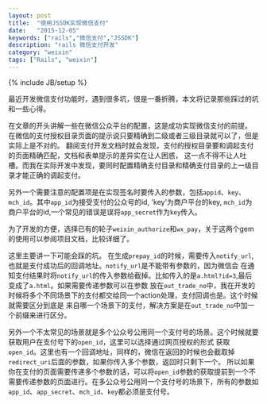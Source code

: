 ```yaml
---
layout: post
title:  "使用JSSDK实现微信支付"
date:   "2015-12-05"
keywords: ["rails","微信支付","JSSDK"]
description: "rails 微信支付开发"
category: "weixin"
tags: ["Rails", "weixin"]
---
```

{% include JB/setup %}

最近开发微信支付功能时，遇到很多坑，很是一番折腾，本文将记录那些踩过的坑和一些心得。

在文章的开头讲解一些在微信公众平台的配置，这是成功实现微信支付的前提。
在微信的支付授权目录页面的提示说只要精确到二级或者三级目录就可以了，但是实际上是不对的。
翻阅支付开发文档时就会发现，支付的授权目录要和调起支付的页面精确匹配，文档和表单提示的差异实在让人困惑，
这一点不得不让人吐槽。而我在实际开发中发现，要同时配置精确支付目录和精确支付目录的上一级目录才能正确的调起支付。

另外一个需要注意的配置项是在实现签名时要传入的参数，包括`appid`、`key`、`mch_id`。其中`app_id`为接受支付的公众号的id,
'key'为商户平台的key, `mch_id`为商户平台的id,一个常见的错误是误将`app_secret`作为`key`传入。

为了开发的方便，选择已有的轮子`weixin_authorize`和`wx_pay`，关于这两个gem的使用可以参阅项目文档，比较详细了。

这里主要讲一下可能会踩的坑。
在生成`prepay_id`的时候，需要传入`notify_url`,也就是支付成功后的回调地址。`notify_url`是不能带有参数的，因为微信会
在通知支付结果时将`notify_url`的传入参数给截掉。比如传入的是`a.html?id=3`,最后变成了`a.html`。如果需要传递参数可以在参数
放在`out_trade_no`中，我在开发的时候将多个不同场景下的支付都交给同一个action处理，支付回调也是。这个时候就需要区分到底是
来自哪一个场景下的支付，解决方案是在`out_trade_no`中加一个前缀来进行区分。

另外一个不太常见的场景就是多个公众号公用同一个支付号的场景。这个时候就要获取用户在支付号下的`open_id`，这里可以选择通过网页授权的形式
获取`open_id`。这里也有一个回调地址，同样的，微信在返回的时候也会截取掉`redirect_uri`后面的参数，如果你传入多个参数，返回时只剩下一个。
所以如果你在支付的页面需要传递多个参数的话，可以将`open_id`参数的获取提前到一个不需要传递参数的页面进行。在多公众号公用同一个支付号的场景下，所有的参数如`app_id`、`app_secret`、`mch_id`、`key`都必须是支付号。

